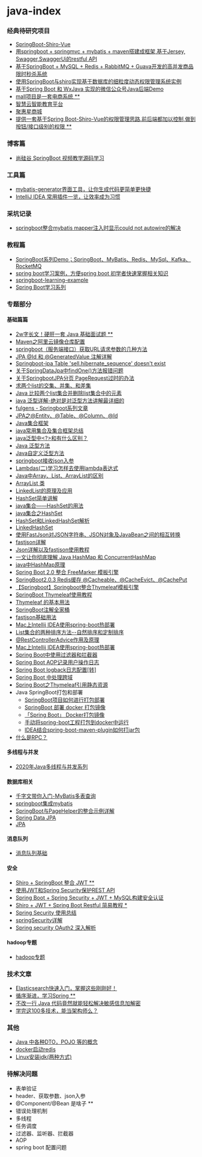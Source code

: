 # java-index

### 经典待研究项目
- [SpringBoot-Shiro-Vue](https://github.com/Heeexy/SpringBoot-Shiro-Vue)
- [用springboot + springmvc + mybatis + maven搭建成框架,基于Jersey, Swagger,SwaggerUi的restful API](https://github.com/zhaopei8948/springboot)
- [基于SpringBoot + MySQL + Redis + RabbitMQ + Guava开发的高并发商品限时秒杀系统](https://github.com/zaiyunduan123/springboot-seckill)
- [使用SpringBoot与shiro实现基于数据库的细粒度动态权限管理系统实例](https://github.com/coder-yqj/springboot-shiro)
- [基于Spring Boot 和 WxJava 实现的微信公众号Java后端Demo](https://github.com/binarywang/weixin-java-mp-demo-springboot)
- [mall项目是一套电商系统 ** ](https://github.com/macrozheng/mall)
- [智慧云智能教育平台](https://gitee.com/zhuimengshaonian/wisdom-education)
- [聚惠星商城](https://gitee.com/qiguliuxing/dts-shop)
- [提供一套基于Spring Boot-Shiro-Vue的权限管理思路.前后端都加以控制,做到按钮/接口级别的权限 **](https://github.com/Heeexy/SpringBoot-Shiro-Vue)


### 博客篇
- [尚硅谷 SpringBoot 视频教学源码学习](https://github.com/cyhbyw/springBoot_atguigu)

### 工具篇
- [mybatis-generator界面工具，让你生成代码更简单更快捷](https://github.com/zouzg/mybatis-generator-gui)
- [IntelliJ IDEA 常用插件一览，让效率成为习惯](https://juejin.im/post/5e904c0a51882573c66d0442)

### 采坑记录
- [springboot整合mybatis mapper注入时显示could not autowire的解决](https://blog.csdn.net/qq_21853607/article/details/72802080)

### 教程篇
- [SpringBoot系列Demo；SpringBoot、MyBatis、Redis、MySql、Kafka、RocketMQ](https://github.com/xiaour/SpringBootDemo)
- [spring boot学习案例，方便spring boot 初学者快速掌握相关知识](https://github.com/zhangyd-c/springboot-learning)
- [springboot-learning-example](https://github.com/JeffLi1993/springboot-learning-example)
- [Spring Boot学习系列](https://github.com/tengj/SpringBootDemo/tree/master)

### 专题部分

#### 基础篇篇
- [2w字长文！硬肝一套 Java 基础面试题 **](https://juejin.im/post/5ee322996fb9a047db216f7b)
- [Maven之阿里云镜像仓库配置](https://yq.aliyun.com/articles/695269)
- [springboot（服务端接口）获取URL请求参数的几种方法](https://www.cnblogs.com/zhanglijun/p/9403483.html)
- [JPA @Id 和 @GeneratedValue 注解详解](https://blog.csdn.net/coding1994/article/details/79597057)
- [Springboot-jpa Table 'sell.hibernate_sequence' doesn't exist](https://blog.csdn.net/Black_Tshirt/article/details/80170950)
- [关于SpringDataJpa中findOne()方法报错问题](https://blog.csdn.net/lzj4423996/article/details/79437687)
- [关于SpringbootJPA分页 PageRequest过时的办法](https://www.cnblogs.com/igong/p/9817037.html)
- [求两个list的交集、并集、和差集](https://blog.csdn.net/huyishero/article/details/74108019)
- [Java 比较两个list集合并删除list集合中的元素](https://www.oschina.net/question/3736274_2284091)
- [java 泛型详解-绝对是对泛型方法讲解最详细的](https://www.cnblogs.com/coprince/p/8603492.html)
- [fulgens - Springboot系列文章](https://www.jianshu.com/u/34979da4bb6c)
- [JPA之@Entity、@Table、@Column、@Id](https://www.cnblogs.com/xuwenjin/p/8830850.html)
- [Java集合框架](https://blog.csdn.net/augfun/article/details/82323045)
- [java常用集合及集合框架总结](https://blog.csdn.net/qq_35689573/article/details/80568983)
- [java泛型中<?>和<T>有什么区别？](https://www.cnblogs.com/jpfss/p/9929045.html)
- [Java 泛型方法](https://www.w3cschool.cn/java/java-generic-method.html)
- [Java自定义泛型方法](https://blog.csdn.net/lxxiang1/article/details/81293375)
- [springboot接收json入参](https://blog.csdn.net/HXNLYW/article/details/80776491)
- [Lambdas(二)学习怎样去使用lambda表达式](http://ifeve.com/java8-lambdas-2/)
- [Java中Array、List、ArrayList的区别](https://blog.csdn.net/wiidi/article/details/82662965)
- [ArrayList 类](https://blog.csdn.net/ftell/article/details/80826235)
- [LinkedList的原理及应用](https://baijiahao.baidu.com/s?id=1598633392064956200&wfr=spider&for=pc)
- [HashSet简单讲解](https://blog.csdn.net/refusing/article/details/80617783)
- [java集合——HashSet的用法](https://blog.csdn.net/tingzhiyi/article/details/52152487)
- [java集合之HashSet](https://www.cnblogs.com/zwbg/p/5906542.html)
- [HashSet和LinkedHashSet解析](https://www.cnblogs.com/wlrhnh/p/7256969.html)
- [LinkedHashSet](http://tool.oschina.net/uploads/apidocs/jdk-zh/java/util/LinkedHashSet.html)
- [使用FastJson对JSON字符串、JSON对象及JavaBean之间的相互转换](https://blog.csdn.net/xuforeverlove/article/details/80842148)
- [fastjson详解](https://www.jianshu.com/p/eaeaa5dce258)
- [Json详解以及fastjson使用教程](https://blog.csdn.net/srj1095530512/article/details/82529759)
- [一文让你彻底理解 Java HashMap 和 ConcurrentHashMap](https://www.jianshu.com/p/bbcf413b8332)
- [java中HashMap原理](https://baijiahao.baidu.com/s?id=1618550070727689060&wfr=spider&for=pc)
- [Spring Boot 2.0 整合 FreeMarker 模板引擎](https://www.cnblogs.com/xingyunblog/p/8746542.html)
- [SpringBoot2.0.3 Redis缓存 @Cacheable、@CacheEvict、@CachePut](https://blog.csdn.net/u010588262/article/details/81003493)
- [【Springboot】Springboot整合Thymeleaf模板引擎](https://www.cnblogs.com/weknow619/p/8323497.html)
- [SpringBoot Thymeleaf使用教程](https://www.jianshu.com/p/908b48b10702)
- [Thymeleaf 的基本用法](https://segmentfault.com/a/1190000017563310?utm_source=tag-newest)
- [SpringBoot注解全家桶](./19年/10月/01、SpringBoot注解全家桶/01、SpringBoot注解全家桶.md)
- [fastjson基础用法](./19年/10月/02、fastjson基础用法/02、fastjson基础用法.md)
- [Mac上Intellij IDEA使用spring-boot热部署](https://blog.csdn.net/matrix_google/article/details/85703755)
- [List集合的两种排序方法--自然排序和定制排序]()
- [@RestControllerAdvice作用及原理](https://blog.csdn.net/weixin_34128534/article/details/93324994)
- [Mac上Intellij IDEA使用spring-boot热部署](https://blog.csdn.net/hzwy23/article/details/79925365)
- [Spring Boot中使用过滤器和拦截器](https://mrbird.cc/Spring-Boot-Filter-Interceptor.html)
- [Spring Boot AOP记录用户操作日志](https://mrbird.cc/Spring-Boot-AOP%20log.html)
- [Spring Boot logback日志配置[转]](https://mrbird.cc/Spring-Boot-logback.html)
- [Spring Boot 中处理跨域](https://mrbird.cc/Spring-Boot-Deal-CORS.html)
- [Spring Boot之Thymeleaf引用静态资源](https://blog.csdn.net/chenbetter1996/article/details/84994801)
- Java SpringBoot打包和部署
    - [SpringBoot项目如何进行打包部署](https://www.cnblogs.com/springboot/p/8729405.html)
    - [SpringBoot 部署 docker 打包镜像](https://www.cnblogs.com/yi1036943655/p/9879464.html)
    - [「Spring Boot」 Docker打包镜像](https://blog.csdn.net/simpledate/article/details/84022361)
    - [手动将spring-boot工程打包到docker中运行](https://blog.csdn.net/wuqingbin/article/details/80388390)
    - [IDEA结合spring-boot-maven-plugin如何打jar包](https://blog.csdn.net/qq_41823385/article/details/80366766)
- [什么是RPC？](https://www.jianshu.com/p/7d6853140e13)

#### 多线程与并发
- [2020年Java多线程与并发系列](https://juejin.im/post/5e8ee367518825736d279551)

#### 数据库相关
- [千字文带你入门-MyBatis多表查询](https://juejin.im/post/5e3f728b51882549546ae3d9)
- [springboot集成mybatis](./19年/08月/06、springboot集成mybatis/06、springboot集成mybatis.md)
- [SpringBoot与PageHelper的整合示例详解](https://www.cnblogs.com/charlypage/p/11220755.html)
- [Spring Data JPA](https://blog.csdn.net/qq_42806915/article/details/82707783)
- [JPA](https://blog.csdn.net/lvhaoguang0/article/details/85833273)


#### 消息队列 
- [消息队列基础](https://juejin.im/post/5dd3ff85e51d453fe34dfcc5)

#### 安全
- [Shiro + SpringBoot 整合 JWT **](https://www.jianshu.com/p/3c51832f1051)
- [使用JWT和Spring Security保护REST API](https://juejin.im/post/58c29e0b1b69e6006bce02f4)
- [Spring Boot + Spring Security + JWT + MySQL构建安全认证](https://juejin.im/post/5e6cf3ab51882549112b544c)
- [Shiro + JWT + Spring Boot Restful 简易教程 *](https://github.com/Smith-Cruise/Spring-Boot-Shiro)
- [Spring Security 使用总结](https://juejin.im/post/59d5bbebf265da066c233d0e)
- [springSecurity详解](https://www.jianshu.com/p/afe6619d9663)
- [Spring security OAuth2 深入解析](https://juejin.im/post/5a3cbce05188252582279467)

#### hadoop专题
- [hadoop专题](./book/docs/02、hadoop/readme.md)


### 技术文章
- [Elasticsearch快速入门，掌握这些刚刚好！](https://juejin.im/post/5e8c7d65518825736512d097)
- [循序渐进，学习Spring **](https://github.com/wuyouzhuguli/SpringAll)
- [不改一行 Java 代码竟然就能轻松解决敏感信息加解密](https://juejin.im/post/5e8e63d2518825736d279421)
- [学完这100多技术，能当架构师么？](https://juejin.im/post/5d5375baf265da03b2152f3d)

### 其他
- [Java 中各种DTO，POJO 等的概念](19年/08月/02、Java%20中各种DTO，POJO%20等的概念/02、Java%20中各种DTO，POJO%20等的概念.md)
- [docker启动redis](https://blog.csdn.net/occultskyrong/article/details/85199926)
- [Linux安装jdk(两种方式)](https://blog.csdn.net/weixin_39984161/article/details/91447727)



### 待解决问题
- 表单验证
- header、获取参数、json入参
- @Component/@Bean 是啥子 **
- 错误处理机制
- 多线程
- 任务调度
- 过滤器、监听器、拦截器
- AOP
- spring boot 配置问题
